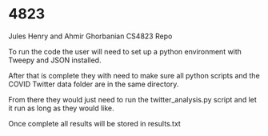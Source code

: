 # 4823
Jules Henry and Ahmir Ghorbanian CS4823 Repo

To run the code the user will need to set up a python environment with Tweepy and JSON installed. 

After that is complete they with need to make sure all python scripts and the COVID Twitter data folder are in the same directory.

From there they would just need to run the twitter_analysis.py script and let it run as long as they would like. 

Once complete all results will be stored in results.txt
